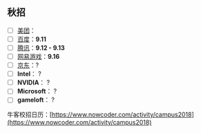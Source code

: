 
## 秋招
- [ ] [美团](http://campus.meituan.com)：
- [ ] [百度](http://talent.baidu.com/external/baidu/campus.html#/campus)：**9.11**
- [ ] [腾讯](http://join.qq.com/index.php)：**9.12 - 9.13**
- [ ] [网易游戏](http://game.campus.163.com/xiaoyuan/zhiwei/zaixian/jsl/2017/08/07/26593_699165.html#jobList)：**9.16**
- [ ] [京东](http://campus.jd.com/)：?
- [ ] **Intel**： ?
- [ ] **NVIDIA**： ?
- [ ] **Microsoft**： ?
- [ ] **gameloft**： ?

牛客校招日历：[https://www.nowcoder.com/activity/campus2018](https://www.nowcoder.com/activity/campus2018)
